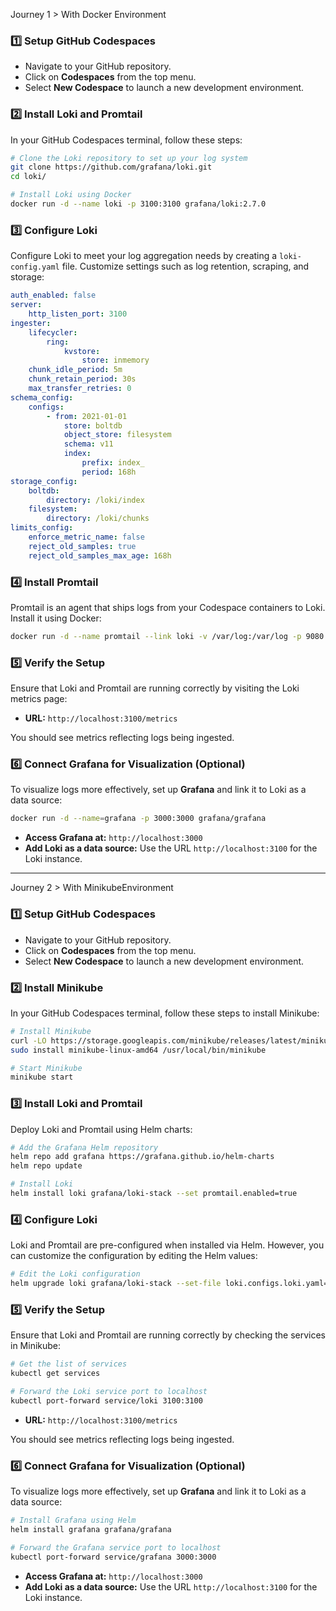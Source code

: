 Journey 1 > With Docker Environment
### 1️⃣ Setup GitHub Codespaces

- Navigate to your GitHub repository.
- Click on **Codespaces** from the top menu.
- Select **New Codespace** to launch a new development environment.

### 2️⃣ Install Loki and Promtail

In your GitHub Codespaces terminal, follow these steps:

```bash
# Clone the Loki repository to set up your log system
git clone https://github.com/grafana/loki.git
cd loki/

# Install Loki using Docker
docker run -d --name loki -p 3100:3100 grafana/loki:2.7.0
```

### 3️⃣ Configure Loki

Configure Loki to meet your log aggregation needs by creating a `loki-config.yaml` file. Customize settings such as log retention, scraping, and storage:

```yaml
auth_enabled: false
server:
    http_listen_port: 3100
ingester:
    lifecycler:
        ring:
            kvstore:
                store: inmemory
    chunk_idle_period: 5m
    chunk_retain_period: 30s
    max_transfer_retries: 0
schema_config:
    configs:
        - from: 2021-01-01
            store: boltdb
            object_store: filesystem
            schema: v11
            index:
                prefix: index_
                period: 168h
storage_config:
    boltdb:
        directory: /loki/index
    filesystem:
        directory: /loki/chunks
limits_config:
    enforce_metric_name: false
    reject_old_samples: true
    reject_old_samples_max_age: 168h
```

### 4️⃣ Install Promtail

Promtail is an agent that ships logs from your Codespace containers to Loki. Install it using Docker:

```bash
docker run -d --name promtail --link loki -v /var/log:/var/log -p 9080:9080 grafana/promtail:2.7.0
```

### 5️⃣ Verify the Setup

Ensure that Loki and Promtail are running correctly by visiting the Loki metrics page:

- **URL:** `http://localhost:3100/metrics`

You should see metrics reflecting logs being ingested.

### 6️⃣ Connect Grafana for Visualization (Optional)

To visualize logs more effectively, set up **Grafana** and link it to Loki as a data source:

```bash
docker run -d --name=grafana -p 3000:3000 grafana/grafana
```

- **Access Grafana at:** `http://localhost:3000`
- **Add Loki as a data source:** Use the URL `http://localhost:3100` for the Loki instance.
------------------------------------------------------------------------------------------

Journey 2 > With MinikubeEnvironment
### 1️⃣ Setup GitHub Codespaces

- Navigate to your GitHub repository.
- Click on **Codespaces** from the top menu.
- Select **New Codespace** to launch a new development environment.

### 2️⃣ Install Minikube

In your GitHub Codespaces terminal, follow these steps to install Minikube:

```bash
# Install Minikube
curl -LO https://storage.googleapis.com/minikube/releases/latest/minikube-linux-amd64
sudo install minikube-linux-amd64 /usr/local/bin/minikube

# Start Minikube
minikube start
```

### 3️⃣ Install Loki and Promtail

Deploy Loki and Promtail using Helm charts:

```bash
# Add the Grafana Helm repository
helm repo add grafana https://grafana.github.io/helm-charts
helm repo update

# Install Loki
helm install loki grafana/loki-stack --set promtail.enabled=true
```

### 4️⃣ Configure Loki

Loki and Promtail are pre-configured when installed via Helm. However, you can customize the configuration by editing the Helm values:

```bash
# Edit the Loki configuration
helm upgrade loki grafana/loki-stack --set-file loki.configs.loki.yaml=loki-config.yaml
```

### 5️⃣ Verify the Setup

Ensure that Loki and Promtail are running correctly by checking the services in Minikube:

```bash
# Get the list of services
kubectl get services

# Forward the Loki service port to localhost
kubectl port-forward service/loki 3100:3100
```

- **URL:** `http://localhost:3100/metrics`

You should see metrics reflecting logs being ingested.

### 6️⃣ Connect Grafana for Visualization (Optional)

To visualize logs more effectively, set up **Grafana** and link it to Loki as a data source:

```bash
# Install Grafana using Helm
helm install grafana grafana/grafana

# Forward the Grafana service port to localhost
kubectl port-forward service/grafana 3000:3000
```

- **Access Grafana at:** `http://localhost:3000`
- **Add Loki as a data source:** Use the URL `http://localhost:3100` for the Loki instance.
